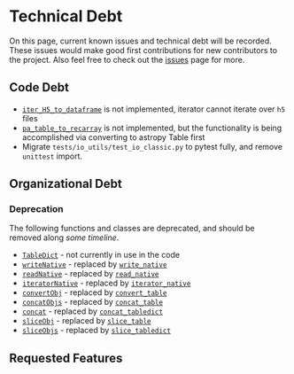 # Technical Debt

On this page, current known issues and technical debt will be recorded. These issues would make
good first contributions for new contributors to the project. Also feel free to check out the [issues](https://github.com/LSSTDESC/tables_io/issues) page for more.

## Code Debt

- [`iter_H5_to_dataframe`](#tables_io.io_utils.iterator.iter_H5_to_dataframe) is not implemented, iterator cannot iterate over `h5` files
- [`pa_table_to_recarray`](#tables_io.conv.conv_table.pa_table_to_recarray) is not implemented, but the functionality is being accomplished via converting to astropy Table first
- Migrate `tests/io_utils/test_io_classic.py` to pytest fully, and remove `unittest` import.

## Organizational Debt

### Deprecation

The following functions and classes are deprecated, and should be removed along _some timeline_.

- [`TableDict`](#tables_io.table_dict) - not currently in use in the code
- [`writeNative`](#tables_io.writeNative) - replaced by [`write_native`](#tables_io.io_utils.write.write_native)
- [`readNative`](#tables_io.readNative) - replaced by [`read_native`](#tables_io.io_utils.read.read_native)
- [`iteratorNative`](#tables_io.iteratorNative) - replaced by [`iterator_native`](#tables_io.io_utils.iterator.iterator_native)
- [`convertObj`](#tables_io.convertObj) - replaced by [`convert_table`](#tables_io.conv.conv_table.convert_table)
- [`concatObjs`](#tables_io.concatObjs) - replaced by [`concat_table`](#tables_io.utils.concat_utils.concat_table)
- [`concat`](#tables_io.concat) - replaced by [`concat_tabledict`](#tables_io.utils.concat_utils.concat_tabledict)
- [`sliceObj`](#tables_io.sliceObj) - replaced by [`slice_table`](#tables_io.utils.slice_utils.slice_table)
- [`sliceObjs`](#tables_io.sliceObjs) - replaced by [`slice_tabledict`](#tables_io.utils.slice_utils.slice_tabledict)

## Requested Features
